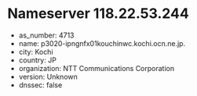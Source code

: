 # Nameserver 118.22.53.244

* as_number: 4713
* name: p3020-ipngnfx01kouchinwc.kochi.ocn.ne.jp.
* city: Kochi
* country: JP
* organization: NTT Communications Corporation
* version: Unknown
* dnssec: false
